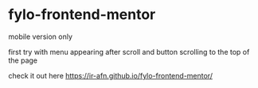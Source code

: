 # fylo-frontend-mentor

mobile version only

first try with menu appearing after scroll and button scrolling to the top of the page

check it out here https://ir-afn.github.io/fylo-frontend-mentor/
